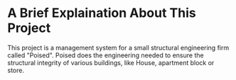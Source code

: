 # A Brief Explaination About This Project
This project is a management system for a small structural engineering firm called "Poised".
Poised does the engineering needed to ensure the structural integrity of various buildings,
like House, apartment block or store.
